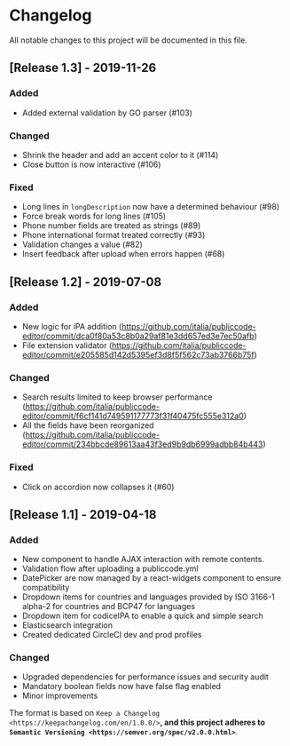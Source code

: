 # Changelog

All notable changes to this project will be documented in this file.

## [Release 1.3] - 2019-11-26

### Added

-  Added external validation by GO parser (#103)

### Changed

-  Shrink the header and add an accent color to it (#114)
-  Close button is now interactive (#106)

### Fixed

-  Long lines in `longDescription` now have a determined behaviour (#98)
-  Force break words for long lines (#105)
-  Phone number fields are treated as strings (#89)
-  Phone international format treated correctly (#93)
-  Validation changes a value (#82)
-  Insert feedback after upload when errors happen (#68)


## [Release 1.2] - 2019-07-08

### Added

-  New logic for iPA addition (https://github.com/italia/publiccode-editor/commit/dca0f80a53c8b0a29af81e3dd657ed3e7ec50afb) 
-  File extension validator (https://github.com/italia/publiccode-editor/commit/e205585d142d5395ef3d8f5f562c73ab3766b75f)

### Changed

-  Search results limited to keep browser performance (https://github.com/italia/publiccode-editor/commit/f6cf141d749591177773f31f40475fc555e312a0) 
-  All the fields have been  reorganized (https://github.com/italia/publiccode-editor/commit/234bbcde89613aa43f3ed9b9db6999adbb84b443) 

### Fixed

-  Click on accordion now collapses it (#60)


## [Release 1.1] - 2019-04-18

### Added

-  New component to handle AJAX interaction with remote contents.
-  Validation flow after uploading a publiccode.yml
-  DatePicker are now managed by a react-widgets component to ensure
   compatibility
-  Dropdown items for countries and languages provided by ISO 3166-1 alpha-2
   for countries and BCP47 for languages   
-  Dropdown item for codiceIPA to enable a quick and simple search 
-  Elasticsearch integration
-  Created dedicated CircleCI dev and prod profiles 

### Changed

-  Upgraded dependencies for performance issues and security audit
-  Mandatory boolean fields now have false flag enabled
-  Minor improvements


The format is based on `Keep a
Changelog <https://keepachangelog.com/en/1.0.0/>`__, and this project
adheres to `Semantic
Versioning <https://semver.org/spec/v2.0.0.html>`__.
